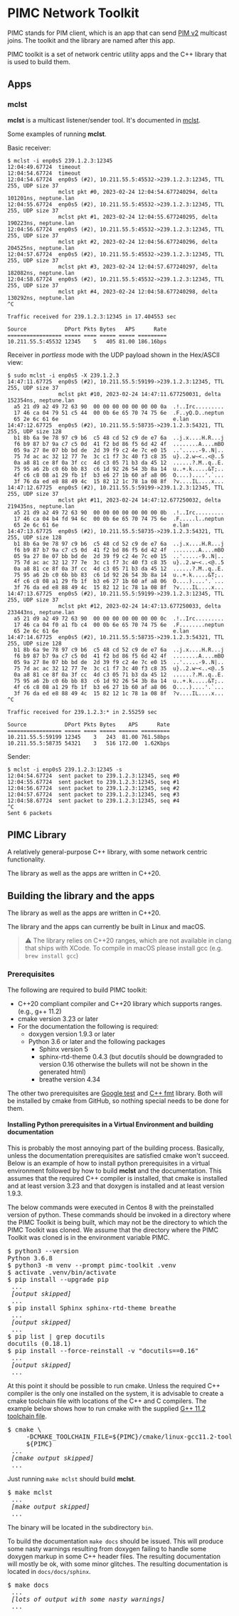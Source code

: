 # PIMC Network Toolkit

PIMC stands for PIM client, which is an app that can send
[PIM v2](https://www.rfc-editor.org/rfc/rfc7761.html) multicast joins.
The toolkit and the library are named after this app.

PIMC toolkit is a set of network centric utility apps and the C++ library that
is used to build them.

## Apps

### mclst

**mclst** is a multicast listener/sender tool. It's documented in
[mclst](docs/source/apps-sources/mclst.rst).

Some examples of running **mclst**.

Basic receiver:

```text
$ mclst -i enp0s5 239.1.2.3:12345
12:04:49.67724  timeout
12:04:54.67724  timeout
12:04:54.67724  enp0s5 (#2), 10.211.55.5:45532->239.1.2.3:12345, TTL 255, UDP size 37
                mclst pkt #0, 2023-02-24 12:04:54.677240294, delta 101201ns, neptune.lan
12:04:55.67724  enp0s5 (#2), 10.211.55.5:45532->239.1.2.3:12345, TTL 255, UDP size 37
                mclst pkt #1, 2023-02-24 12:04:55.677240295, delta 190223ns, neptune.lan
12:04:56.67724  enp0s5 (#2), 10.211.55.5:45532->239.1.2.3:12345, TTL 255, UDP size 37
                mclst pkt #2, 2023-02-24 12:04:56.677240296, delta 204525ns, neptune.lan
12:04:57.67724  enp0s5 (#2), 10.211.55.5:45532->239.1.2.3:12345, TTL 255, UDP size 37
                mclst pkt #3, 2023-02-24 12:04:57.677240297, delta 182082ns, neptune.lan
12:04:58.67724  enp0s5 (#2), 10.211.55.5:45532->239.1.2.3:12345, TTL 255, UDP size 37
                mclst pkt #4, 2023-02-24 12:04:58.677240298, delta 130292ns, neptune.lan
^C

Traffic received for 239.1.2.3:12345 in 17.404553 sec

Source            DPort Pkts Bytes   APS      Rate
================= ===== ==== ===== ===== =========
10.211.55.5:45532 12345    5   405 81.00 186.16bps
```

Receiver in *portless* mode with the UDP payload shown in the Hex/ASCII view:

```text
$ sudo mclst -i enp0s5 -X 239.1.2.3
14:47:11.67725  enp0s5 (#2), 10.211.55.5:59199->239.1.2.3:12345, TTL 255, UDP size 37
                mclst pkt #10, 2023-02-24 14:47:11.677250031, delta 152354ns, neptune.lan
  a5 21 d9 a2 49 72 63 90  00 00 00 00 00 00 00 0a  .!..Irc.........
  17 46 ca 04 79 51 c5 44  00 0b 6e 65 70 74 75 6e  .F..yQ.D..neptun
  65 2e 6c 61 6e                                    e.lan
14:47:12.67725  enp0s5 (#2), 10.211.55.5:58735->239.1.2.3:54321, TTL 255, UDP size 128
  b1 8b 6a 9e 78 97 c9 b6  c5 48 cd 52 c9 de e7 6a  ..j.x....H.R...j
  f6 b9 87 b7 9a c7 c5 0d  41 f2 bd 86 f5 6d 42 4f  ........A....mBO
  05 9a 27 8e 07 bb bd de  2d 39 f9 c2 4e 7c e0 15  ..'.....-9..N|..
  75 7d ac ac 32 12 77 7e  3c c1 f7 3c 40 f3 c8 35  u}..2.w~<..<@..5
  0a a8 81 ce 8f 0a 3f cc  4d c3 05 71 b3 da 45 12  ......?.M..q..E.
  75 95 a6 2b c0 6b bb 83  c6 1d 92 26 54 3b 8a 14  u..+.k.....&T;..
  4f c6 c8 08 a1 29 fb 1f  b3 e6 27 1b 60 af a8 06  O....)....'.`...
  3f 76 da ed e8 88 49 4c  15 82 12 1c 78 1a 08 8f  ?v....IL....x...
14:47:12.67725  enp0s5 (#2), 10.211.55.5:59199->239.1.2.3:12345, TTL 255, UDP size 37
                mclst pkt #11, 2023-02-24 14:47:12.677250032, delta 219435ns, neptune.lan
  a5 21 d9 a2 49 72 63 90  00 00 00 00 00 00 00 0b  .!..Irc.........
  17 46 ca 04 b4 fd 94 6c  00 0b 6e 65 70 74 75 6e  .F.....l..neptun
  65 2e 6c 61 6e                                    e.lan
14:47:13.67725  enp0s5 (#2), 10.211.55.5:58735->239.1.2.3:54321, TTL 255, UDP size 128
  b1 8b 6a 9e 78 97 c9 b6  c5 48 cd 52 c9 de e7 6a  ..j.x....H.R...j
  f6 b9 87 b7 9a c7 c5 0d  41 f2 bd 86 f5 6d 42 4f  ........A....mBO
  05 9a 27 8e 07 bb bd de  2d 39 f9 c2 4e 7c e0 15  ..'.....-9..N|..
  75 7d ac ac 32 12 77 7e  3c c1 f7 3c 40 f3 c8 35  u}..2.w~<..<@..5
  0a a8 81 ce 8f 0a 3f cc  4d c3 05 71 b3 da 45 12  ......?.M..q..E.
  75 95 a6 2b c0 6b bb 83  c6 1d 92 26 54 3b 8a 14  u..+.k.....&T;..
  4f c6 c8 08 a1 29 fb 1f  b3 e6 27 1b 60 af a8 06  O....)....'.`...
  3f 76 da ed e8 88 49 4c  15 82 12 1c 78 1a 08 8f  ?v....IL....x...
14:47:13.67725  enp0s5 (#2), 10.211.55.5:59199->239.1.2.3:12345, TTL 255, UDP size 37
                mclst pkt #12, 2023-02-24 14:47:13.677250033, delta 233443ns, neptune.lan
  a5 21 d9 a2 49 72 63 90  00 00 00 00 00 00 00 0c  .!..Irc.........
  17 46 ca 04 f0 a1 fb c4  00 0b 6e 65 70 74 75 6e  .F........neptun
  65 2e 6c 61 6e                                    e.lan
14:47:14.67725  enp0s5 (#2), 10.211.55.5:58735->239.1.2.3:54321, TTL 255, UDP size 128
  b1 8b 6a 9e 78 97 c9 b6  c5 48 cd 52 c9 de e7 6a  ..j.x....H.R...j
  f6 b9 87 b7 9a c7 c5 0d  41 f2 bd 86 f5 6d 42 4f  ........A....mBO
  05 9a 27 8e 07 bb bd de  2d 39 f9 c2 4e 7c e0 15  ..'.....-9..N|..
  75 7d ac ac 32 12 77 7e  3c c1 f7 3c 40 f3 c8 35  u}..2.w~<..<@..5
  0a a8 81 ce 8f 0a 3f cc  4d c3 05 71 b3 da 45 12  ......?.M..q..E.
  75 95 a6 2b c0 6b bb 83  c6 1d 92 26 54 3b 8a 14  u..+.k.....&T;..
  4f c6 c8 08 a1 29 fb 1f  b3 e6 27 1b 60 af a8 06  O....)....'.`...
  3f 76 da ed e8 88 49 4c  15 82 12 1c 78 1a 08 8f  ?v....IL....x...
^C

Traffic received for 239.1.2.3:* in 2.55259 sec

Source            DPort Pkts Bytes    APS      Rate
================= ===== ==== ===== ====== =========
10.211.55.5:59199 12345    3   243  81.00 761.58bps
10.211.55.5:58735 54321    3   516 172.00  1.62Kbps
```

Sender:

```text
$ mclst -i enp0s5 239.1.2.3:12345 -s
12:04:54.67724  sent packet to 239.1.2.3:12345, seq #0
12:04:55.67724  sent packet to 239.1.2.3:12345, seq #1
12:04:56.67724  sent packet to 239.1.2.3:12345, seq #2
12:04:57.67724  sent packet to 239.1.2.3:12345, seq #3
12:04:58.67724  sent packet to 239.1.2.3:12345, seq #4
^C
Sent 6 packets
```

## PIMC Library

A relatively general-purpose C++ library, with some network centric functionality.

The library as well as the apps are written in C++20. 

## Building the library and the apps

The library as well as the apps are written in C++20.

The library and the apps can currently be built in Linux and macOS.

> :warning: The library relies on C++20 ranges, which are not available in clang that
> ships with XCode. To compile in macOS please install gcc (e.g. `brew install gcc`)

### Prerequisites

The following are required to build PIMC toolkit:

 * C++20 compliant compiler and C++20 library which supports ranges. (e.g., g++ 11.2)
 * cmake version 3.23 or later
 * For the documentation the following is required:
   * doxygen version 1.9.3 or later
   * Python 3.6 or later and the following packages
     * Sphinx version 5
     * sphinx-rtd-theme 0.4.3 (but docutils should be downgraded to version 0.16
       otherwise the bullets will not be shown in the generated html)
     * breathe version 4.34

The other two prerequisites are [Google test]( https://github.com/google/googletest)
and [C++ fmt]( https://github.com/fmtlib/fmt) library. Both will be installed by cmake
from GitHub, so nothing special needs to be done for them.

#### Installing Python prerequisites in a Virtual Environment and building documentation

This is probably the most annoying part of the building process. Basically, unless the
documentation prerequisites are satisfied cmake won't succeed. Below is an example of
how to install python prerequisites in a virtual environment followed by how to build
**mclst** and the documentation. This assumes that the required C++ compiler is installed,
that cmake is installed and at least version 3.23 and that doxygen is installed and at
least version 1.9.3. 

The below commands were executed in Centos 8 with the preinstalled version of python.
These commands should be invoked in a directory where the PIMC Toolkit is being built,
which may not be the directory to which the PIMC Toolkit was cloned. We assume that
the directory where the PIMC Toolkit was cloned is in the environment variable PIMC.

<pre>
$ python3 --version
Python 3.6.8
$ python3 -m venv --prompt pimc-toolkit .venv
$ activate .venv/bin/activate
$ pip install --upgrade pip
 ...
 <em>[output skipped]</em>
 ...
$ pip install Sphinx sphinx-rtd-theme breathe
 ...
 <em>[output skipped]</em>
 ...
$ pip list | grep docutils
docutils (0.18.1)
$ pip install --force-reinstall -v "docutils==0.16"
 ...
 <em>[output skipped]</em>
 ...
</pre>

At this point it should be possible to run cmake. Unless the required C++ compiler is the
only one installed on the system, it is advisable to create a cmake toolchain file with
locations of the C++ and C compilers. The example below shows how to run cmake with the
supplied [G++ 11.2 toolchain file]( cmake/linux-gcc11.2-toolchain.cmake).

<pre>
$ cmake \
     -DCMAKE_TOOLCHAIN_FILE=${PIMC}/cmake/linux-gcc11.2-toolchain.cmake \
     ${PIMC}
 ...
 <em>[cmake output skipped]</em>
 ...
</pre>

Just running `make mclst` should build **mclst**.

<pre>
$ make mclst
 ...
 <em>[make output skipped]</em>
 ...
</pre>

The binary will be located in the subdirectory `bin`.

To build the documentation `make docs` should be issued. This will produce
some nasty warnings resulting from doxygen failing to handle some doxygen markup
in some C++ header files. The resulting documentation will mostly be ok, with some
minor glitches. The resulting documentation is located in `docs/docs/sphinx`.

<pre>
$ make docs
 ...
 <em>[lots of output with some nasty warnings]</em>
 ...
</pre>
